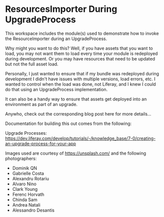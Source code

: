 # ResourcesImporter During UpgradeProcess

This workspace includes the module(s) used to demonstrate how to invoke
the ResourceImporter during an UpgradeProcess.

Why might you want to do this?  Well, if you have assets that you want to load,
you may not want them to load every time your module is redeployed during development.
Or you may have resources that need to be updated but not the full asset load.

Personally, I just wanted to ensure that if my bundle was redeployed during
development I didn't have issues with multiple versions, load errors, etc. I wanted
to control when the load was done, not Liferay, and I knew I could do that using 
an UpgradeProcess implementation.

It can also be a handy way to ensure that assets get deployed into an environment
as part of an upgrade.

Anywho, check out the corresponding blog post here for more details...

Documentation for building this out comes from the following:

Upgrade Processes: https://dev.liferay.com/develop/tutorials/-/knowledge_base/7-0/creating-an-upgrade-process-for-your-app




Images used are courtesy of https://unsplash.com/ and the following photographers:
* Dominik QN
* Gabrielle Costa
* Alexandru Rotariu
* Alvaro Nino
* Clark Young
* Ferenc Horvath
* Chinda Sam
* Andrea Natali
* Alessandro Desantis

